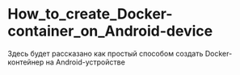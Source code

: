 # How_to_create_Docker-container_on_Android-device

Здесь будет рассказано как простый способом создать Docker-контейнер на Android-устройстве
